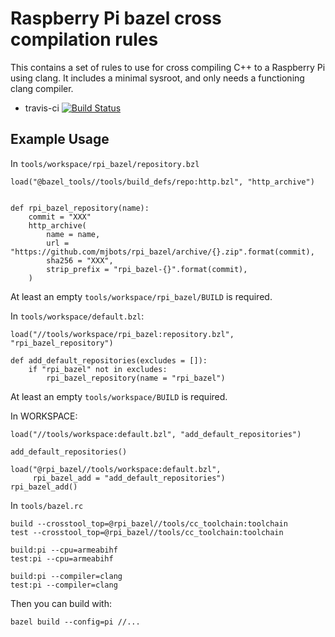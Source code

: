 # Raspberry Pi bazel cross compilation rules #

This contains a set of rules to use for cross compiling C++ to a
Raspberry Pi using clang.  It includes a minimal sysroot, and only
needs a functioning clang compiler.

 * travis-ci [![Build Status](https://travis-ci.org/mjbots/rpi_bazel.svg?branch=master)](https://travis-ci.org/mjbots/rpi_bazel)

## Example Usage ##

In `tools/workspace/rpi_bazel/repository.bzl`

```
load("@bazel_tools//tools/build_defs/repo:http.bzl", "http_archive")


def rpi_bazel_repository(name):
    commit = "XXX"
    http_archive(
        name = name,
        url = "https://github.com/mjbots/rpi_bazel/archive/{}.zip".format(commit),
        sha256 = "XXX",
        strip_prefix = "rpi_bazel-{}".format(commit),
    )

```

At least an empty `tools/workspace/rpi_bazel/BUILD` is required.

In `tools/workspace/default.bzl`:

```
load("//tools/workspace/rpi_bazel:repository.bzl", "rpi_bazel_repository")

def add_default_repositories(excludes = []):
    if "rpi_bazel" not in excludes:
        rpi_bazel_repository(name = "rpi_bazel")
```

At least an empty `tools/workspace/BUILD` is required.

In WORKSPACE:

```
load("//tools/workspace:default.bzl", "add_default_repositories")

add_default_repositories()

load("@rpi_bazel//tools/workspace:default.bzl",
     rpi_bazel_add = "add_default_repositories")
rpi_bazel_add()
```


In `tools/bazel.rc`

```
build --crosstool_top=@rpi_bazel//tools/cc_toolchain:toolchain
test --crosstool_top=@rpi_bazel//tools/cc_toolchain:toolchain

build:pi --cpu=armeabihf
test:pi --cpu=armeabihf

build:pi --compiler=clang
test:pi --compiler=clang
```

Then you can build with:

```
bazel build --config=pi //...
```
